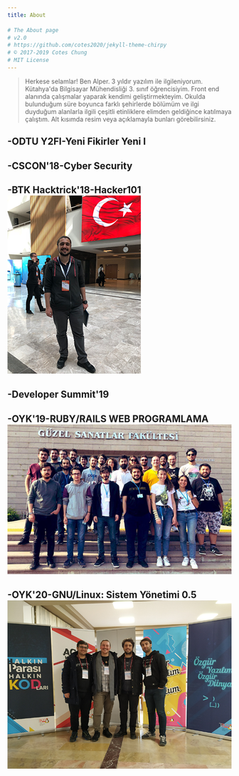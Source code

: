 ```yaml
---
title: About

# The About page
# v2.0
# https://github.com/cotes2020/jekyll-theme-chirpy
# © 2017-2019 Cotes Chung
# MIT License
---
```


> Herkese selamlar! Ben Alper. 3 yıldır yazılım ile ilgileniyorum. Kütahya'da Bilgisayar Mühendisliği 3. sınıf öğrencisiyim. Front end alanında çalışmalar yaparak kendimi geliştirmekteyim. Okulda bulunduğum süre boyunca farklı şehirlerde bölümüm ve ilgi duyduğum alanlarla ilgili çeşitli etinliklere elimden geldiğince katılmaya çalıştım. Alt kısımda resim veya açıklamayla bunları görebilirsiniz.


## -ODTU Y2FI-Yeni Fikirler Yeni I
## -CSCON'18-Cyber Security
## -BTK Hacktrick'18-Hacker101![](/assets/img/sample/btk.png)
## -Developer Summit'19
## -OYK'19-RUBY/RAILS WEB PROGRAMLAMA![](/assets/img/sample/oykyaz.png)

## -OYK'20-GNU/Linux: Sistem Yönetimi 0.5![](/assets/img/sample/oykis.png)
